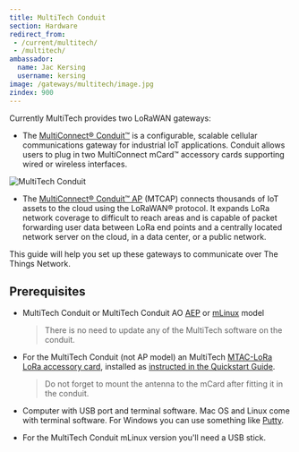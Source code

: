 ```yaml
---
title: MultiTech Conduit
section: Hardware
redirect_from:
 - /current/multitech/
 - /multitech/
ambassador:
  name: Jac Kersing
  username: kersing
image: /gateways/multitech/image.jpg
zindex: 900
---
```


Currently MultiTech provides two LoRaWAN gateways:
* The [MultiConnect® Conduit™](http://www.multitech.net/developer/products/multiconnect-conduit-platform/) is a configurable, scalable cellular communications gateway for industrial IoT applications. Conduit allows users to plug in two MultiConnect mCard™ accessory cards supporting wired or wireless interfaces.

![MultiTech Conduit](image.jpg)

* The [MultiConnect® Conduit™ AP](http://www.multitech.net/developer/products/multiconnect-conduit-access-point/) (MTCAP) connects thousands of IoT assets to the cloud using the LoRaWAN® protocol. It expands LoRa network coverage to difficult to reach areas and is capable of packet forwarding user data between LoRa end points and a centrally located network server on the cloud, in a data center, or a public network.

This guide will help you set up these gateways to communicate over The Things Network.

## Prerequisites

* MultiTech Conduit or MultiTech Conduit AO [AEP](http://www.multitech.net/developer/software/aep/) or [mLinux](http://www.multitech.net/developer/software/mlinux/) model

  > There is no need to update any of the MultiTech software on the conduit.

* For the MultiTech Conduit (not AP model) an MultiTech [MTAC-LoRa LoRa accessory card](http://www.multitech.net/developer/products/multiconnect-conduit-platform/accessory-cards/mtac-lora/), installed as [instructed in the Quickstart Guide](http://www.multitech.net/developer/wp-content/uploads/2016/12/Accessory-Card-QSG.pdf).

  > Do not forget to mount the antenna to the mCard after fitting it in the conduit.
  
* Computer with USB port and terminal software. Mac OS and Linux come with terminal software. For Windows you can use something like [Putty](http://www.chiark.greenend.org.uk/~sgtatham/putty/download.html).
* For the MultiTech Conduit mLinux version you'll need a USB stick.
